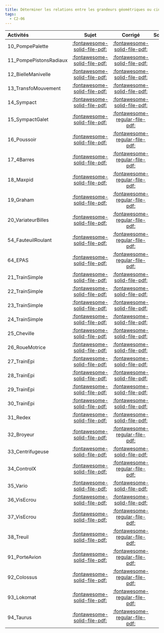 ```yaml
---
title: Déterminer les relations entre les grandeurs géométriques ou cinématiques. 
tags:
  - C2-06
---
```

[comment]: <> (Généré automatiquement par make_all_activitess.py, creation_fichiers_activites)

| Activités | Sujet | Corrigé | Sources  | 
| :-------------- | :---: | :-----: | :------: | 
| 10_PompePalette | [:fontawesome-solid-file-pdf:](http://xpessoles-cpge.fr/pdf/10_PompePalette_Sujet.pdf) | [:fontawesome-solid-file-pdf:](http://xpessoles-cpge.fr/pdf/10_PompePalette_Corrige.pdf) | 
| 11_PompePistonsRadiaux | [:fontawesome-solid-file-pdf:](http://xpessoles-cpge.fr/pdf/11_PompePistonsRadiaux_Sujet.pdf) | [:fontawesome-solid-file-pdf:](http://xpessoles-cpge.fr/pdf/11_PompePistonsRadiaux_Corrige.pdf) | 
| 12_BielleManivelle | [:fontawesome-solid-file-pdf:](http://xpessoles-cpge.fr/pdf/12_BielleManivelle_Sujet.pdf) | [:fontawesome-solid-file-pdf:](http://xpessoles-cpge.fr/pdf/12_BielleManivelle_Corrige.pdf) | 
| 13_TransfoMouvement | [:fontawesome-solid-file-pdf:](http://xpessoles-cpge.fr/pdf/13_TransfoMouvement_Sujet.pdf) | [:fontawesome-solid-file-pdf:](http://xpessoles-cpge.fr/pdf/13_TransfoMouvement_Corrige.pdf) | 
| 14_Sympact | [:fontawesome-solid-file-pdf:](http://xpessoles-cpge.fr/pdf/14_Sympact_Sujet.pdf) | [:fontawesome-solid-file-pdf:](http://xpessoles-cpge.fr/pdf/14_Sympact_Corrige.pdf) | 
| 15_SympactGalet | [:fontawesome-solid-file-pdf:](http://xpessoles-cpge.fr/pdf/15_SympactGalet_Sujet.pdf) | [:fontawesome-regular-file-pdf:](http://xpessoles-cpge.fr/pdf/15_SympactGalet_Corrige.pdf) | 
| 16_Poussoir | [:fontawesome-solid-file-pdf:](http://xpessoles-cpge.fr/pdf/16_Poussoir_Sujet.pdf) | [:fontawesome-regular-file-pdf:](http://xpessoles-cpge.fr/pdf/16_Poussoir_Corrige.pdf) | 
| 17_4Barres | [:fontawesome-solid-file-pdf:](http://xpessoles-cpge.fr/pdf/17_4Barres_Sujet.pdf) | [:fontawesome-regular-file-pdf:](http://xpessoles-cpge.fr/pdf/17_4Barres_Corrige.pdf) | 
| 18_Maxpid | [:fontawesome-solid-file-pdf:](http://xpessoles-cpge.fr/pdf/18_Maxpid_Sujet.pdf) | [:fontawesome-regular-file-pdf:](http://xpessoles-cpge.fr/pdf/18_Maxpid_Corrige.pdf) | 
| 19_Graham | [:fontawesome-solid-file-pdf:](http://xpessoles-cpge.fr/pdf/19_Graham_Sujet.pdf) | [:fontawesome-regular-file-pdf:](http://xpessoles-cpge.fr/pdf/19_Graham_Corrige.pdf) | 
| 20_VariateurBilles | [:fontawesome-solid-file-pdf:](http://xpessoles-cpge.fr/pdf/20_VariateurBilles_Sujet.pdf) | [:fontawesome-regular-file-pdf:](http://xpessoles-cpge.fr/pdf/20_VariateurBilles_Corrige.pdf) | 
| 54_FauteuilRoulant | [:fontawesome-solid-file-pdf:](http://xpessoles-cpge.fr/pdf/54_FauteuilRoulant_Sujet.pdf) | [:fontawesome-regular-file-pdf:](http://xpessoles-cpge.fr/pdf/54_FauteuilRoulant_Corrige.pdf) | 
| 64_EPAS | [:fontawesome-solid-file-pdf:](http://xpessoles-cpge.fr/pdf/64_EPAS_Sujet.pdf) | [:fontawesome-regular-file-pdf:](http://xpessoles-cpge.fr/pdf/64_EPAS_Corrige.pdf) | 
| 21_TrainSimple | [:fontawesome-solid-file-pdf:](http://xpessoles-cpge.fr/pdf/21_TrainSimple_Sujet.pdf) | [:fontawesome-solid-file-pdf:](http://xpessoles-cpge.fr/pdf/21_TrainSimple_Corrige.pdf) | 
| 22_TrainSimple | [:fontawesome-solid-file-pdf:](http://xpessoles-cpge.fr/pdf/22_TrainSimple_Sujet.pdf) | [:fontawesome-solid-file-pdf:](http://xpessoles-cpge.fr/pdf/22_TrainSimple_Corrige.pdf) | 
| 23_TrainSimple | [:fontawesome-solid-file-pdf:](http://xpessoles-cpge.fr/pdf/23_TrainSimple_Sujet.pdf) | [:fontawesome-solid-file-pdf:](http://xpessoles-cpge.fr/pdf/23_TrainSimple_Corrige.pdf) | 
| 24_TrainSimple | [:fontawesome-solid-file-pdf:](http://xpessoles-cpge.fr/pdf/24_TrainSimple_Sujet.pdf) | [:fontawesome-solid-file-pdf:](http://xpessoles-cpge.fr/pdf/24_TrainSimple_Corrige.pdf) | 
| 25_Cheville | [:fontawesome-solid-file-pdf:](http://xpessoles-cpge.fr/pdf/25_Cheville_Sujet.pdf) | [:fontawesome-solid-file-pdf:](http://xpessoles-cpge.fr/pdf/25_Cheville_Corrige.pdf) | 
| 26_RoueMotrice | [:fontawesome-solid-file-pdf:](http://xpessoles-cpge.fr/pdf/26_RoueMotrice_Sujet.pdf) | [:fontawesome-solid-file-pdf:](http://xpessoles-cpge.fr/pdf/26_RoueMotrice_Corrige.pdf) | 
| 27_TrainEpi | [:fontawesome-solid-file-pdf:](http://xpessoles-cpge.fr/pdf/27_TrainEpi_Sujet.pdf) | [:fontawesome-solid-file-pdf:](http://xpessoles-cpge.fr/pdf/27_TrainEpi_Corrige.pdf) | 
| 28_TrainEpi | [:fontawesome-solid-file-pdf:](http://xpessoles-cpge.fr/pdf/28_TrainEpi_Sujet.pdf) | [:fontawesome-solid-file-pdf:](http://xpessoles-cpge.fr/pdf/28_TrainEpi_Corrige.pdf) | 
| 29_TrainEpi | [:fontawesome-solid-file-pdf:](http://xpessoles-cpge.fr/pdf/29_TrainEpi_Sujet.pdf) | [:fontawesome-solid-file-pdf:](http://xpessoles-cpge.fr/pdf/29_TrainEpi_Corrige.pdf) | 
| 30_TrainEpi | [:fontawesome-solid-file-pdf:](http://xpessoles-cpge.fr/pdf/30_TrainEpi_Sujet.pdf) | [:fontawesome-solid-file-pdf:](http://xpessoles-cpge.fr/pdf/30_TrainEpi_Corrige.pdf) | 
| 31_Redex | [:fontawesome-solid-file-pdf:](http://xpessoles-cpge.fr/pdf/31_Redex_Sujet.pdf) | [:fontawesome-solid-file-pdf:](http://xpessoles-cpge.fr/pdf/31_Redex_Corrige.pdf) | 
| 32_Broyeur | [:fontawesome-solid-file-pdf:](http://xpessoles-cpge.fr/pdf/32_Broyeur_Sujet.pdf) | [:fontawesome-regular-file-pdf:](http://xpessoles-cpge.fr/pdf/32_Broyeur_Corrige.pdf) | 
| 33_Centrifugeuse | [:fontawesome-solid-file-pdf:](http://xpessoles-cpge.fr/pdf/33_Centrifugeuse_Sujet.pdf) | [:fontawesome-solid-file-pdf:](http://xpessoles-cpge.fr/pdf/33_Centrifugeuse_Corrige.pdf) | 
| 34_ControlX | [:fontawesome-solid-file-pdf:](http://xpessoles-cpge.fr/pdf/34_ControlX_Sujet.pdf) | [:fontawesome-regular-file-pdf:](http://xpessoles-cpge.fr/pdf/34_ControlX_Corrige.pdf) | 
| 35_Vario | [:fontawesome-solid-file-pdf:](http://xpessoles-cpge.fr/pdf/35_Vario_Sujet.pdf) | [:fontawesome-solid-file-pdf:](http://xpessoles-cpge.fr/pdf/35_Vario_Corrige.pdf) | 
| 36_VisEcrou | [:fontawesome-solid-file-pdf:](http://xpessoles-cpge.fr/pdf/36_VisEcrou_Sujet.pdf) | [:fontawesome-solid-file-pdf:](http://xpessoles-cpge.fr/pdf/36_VisEcrou_Corrige.pdf) | 
| 37_VisEcrou | [:fontawesome-solid-file-pdf:](http://xpessoles-cpge.fr/pdf/37_VisEcrou_Sujet.pdf) | [:fontawesome-regular-file-pdf:](http://xpessoles-cpge.fr/pdf/37_VisEcrou_Corrige.pdf) | 
| 38_Treuil | [:fontawesome-solid-file-pdf:](http://xpessoles-cpge.fr/pdf/38_Treuil_Sujet.pdf) | [:fontawesome-regular-file-pdf:](http://xpessoles-cpge.fr/pdf/38_Treuil_Corrige.pdf) | 
| 91_PorteAvion | [:fontawesome-solid-file-pdf:](http://xpessoles-cpge.fr/pdf/91_PorteAvion_Sujet.pdf) | [:fontawesome-regular-file-pdf:](http://xpessoles-cpge.fr/pdf/91_PorteAvion_Corrige.pdf) | 
| 92_Colossus | [:fontawesome-solid-file-pdf:](http://xpessoles-cpge.fr/pdf/92_Colossus_Sujet.pdf) | [:fontawesome-regular-file-pdf:](http://xpessoles-cpge.fr/pdf/92_Colossus_Corrige.pdf) | 
| 93_Lokomat | [:fontawesome-solid-file-pdf:](http://xpessoles-cpge.fr/pdf/93_Lokomat_Sujet.pdf) | [:fontawesome-regular-file-pdf:](http://xpessoles-cpge.fr/pdf/93_Lokomat_Corrige.pdf) | 
| 94_Taurus | [:fontawesome-solid-file-pdf:](http://xpessoles-cpge.fr/pdf/94_Taurus_Sujet.pdf) | [:fontawesome-regular-file-pdf:](http://xpessoles-cpge.fr/pdf/94_Taurus_Corrige.pdf) | 

